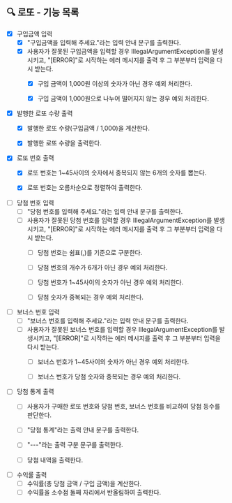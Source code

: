 ## 🔍 로또 - 기능 목록

- [x] 구입금액 입력
    - [x] "구입금액을 입력해 주세요."라는 입력 안내 문구를 출력한다.
    - [x] 사용자가 잘못된 구입금액을 입력할 경우 IllegalArgumentException를 발생시키고, "[ERROR]"로 시작하는 에러 메시지를 출력 후 그 부분부터 입력을 다시 받는다.
        - [x] 구입 금액이 1,000원 이상의 숫자가 아닌 경우 예외 처리한다.
        - [x] 구입 금액이 1,000원으로 나누어 떨어지지 않는 경우 예외 처리한다.


- [x] 발행한 로또 수량 출력
    - [x] 발행한 로또 수량(구입금액 / 1,000)을 계산한다.
    - [x] 발행한 로또 수량을 출력한다.


- [x] 로또 번호 출력
    - [x] 로또 번호는 1~45사이의 숫자에서 중복되지 않는 6개의 숫자를 뽑는다.
    - [x] 로또 번호는 오름차순으로 정렬하여 출력한다.


- [ ] 당첨 번호 입력
    - [ ] "당첨 번호를 입력해 주세요."라는 입력 안내 문구를 출력한다.
    - [ ] 사용자가 잘못된 당첨 번호를 입력할 경우 IllegalArgumentException를 발생시키고, "[ERROR]"로 시작하는 에러 메시지를 출력 후 그 부분부터 입력을 다시 받는다.
        - [ ] 당첨 번호는 쉼표(,)를 기준으로 구분한다.
        - [ ] 당첨 번호의 개수가 6개가 아닌 경우 예외 처리한다.
        - [ ] 당첨 번호가 1~45사이의 숫자가 아닌 경우 예외 처리한다.
        - [ ] 당첨 숫자가 중복되는 경우 예외 처리한다.


- [ ] 보너스 번호 입력
    - [ ] "보너스 번호를 입력해 주세요."라는 입력 안내 문구를 출력한다.
    - [ ] 사용자가 잘못된 보너스 번호를 입력할 경우 IllegalArgumentException를 발생시키고, "[ERROR]"로 시작하는 에러 메시지를 출력 후 그 부분부터 입력을 다시 받는다.
        - [ ] 보너스 번호가 1~45사이의 숫자가 아닌 경우 예외 처리한다.
        - [ ] 보너스 번호가 당첨 숫자와 중복되는 경우 예외 처리한다.


- [ ] 당첨 통계 출력
    - [ ] 사용자가 구매한 로또 번호와 당첨 번호, 보너스 번호를 비교하여 당첨 등수를 판단한다.
    - [ ] "당첨 통계"라는 출력 안내 문구를 출력한다.
    - [ ] "---"라는 출력 구분 문구를 출력한다.
    - [ ] 당첨 내역을 출력한다.


- [ ] 수익률 출력
    - [ ] 수익률(총 당첨 금액 / 구입 금액)을 계산한다.
    - [ ] 수익률을 소수점 둘째 자리에서 반올림하여 출력한다.